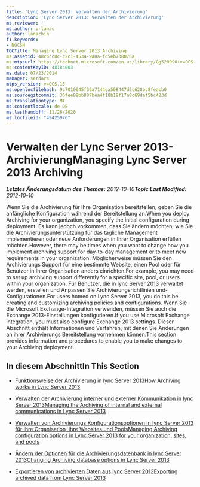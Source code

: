 ```yaml
---
title: 'Lync Server 2013: Verwalten der Archivierung'
description: 'Lync Server 2013: Verwalten der Archivierung'
ms.reviewer: ''
ms.author: v-lanac
author: lanachin
f1.keywords:
- NOCSH
TOCTitle: Managing Lync Server 2013 Archiving
ms:assetid: 48c6cc8c-c2c1-4534-9a8a-fd5eb738076a
ms:mtpsurl: https://technet.microsoft.com/en-us/library/Gg520990(v=OCS.15)
ms:contentKeyID: 48184003
ms.date: 07/23/2014
manager: serdars
mtps_version: v=OCS.15
ms.openlocfilehash: 9c7010645f36a7144ea508447d2c628bc8feacb0
ms.sourcegitcommit: 36fee89bb887bea4f18b19f17a8c69daf5bc423d
ms.translationtype: MT
ms.contentlocale: de-DE
ms.lasthandoff: 11/26/2020
ms.locfileid: "49425976"
---
```

# <a name="managing-lync-server-2013-archiving"></a><span data-ttu-id="0311d-103">Verwalten der Lync Server 2013-Archivierung</span><span class="sxs-lookup"><span data-stu-id="0311d-103">Managing Lync Server 2013 Archiving</span></span>

<div data-xmlns="http://www.w3.org/1999/xhtml">

<div class="topic" data-xmlns="http://www.w3.org/1999/xhtml" data-msxsl="urn:schemas-microsoft-com:xslt" data-cs="https://msdn.microsoft.com/">

<div data-asp="https://msdn2.microsoft.com/asp">



</div>

<div id="mainSection">

<div id="mainBody"><span data-ttu-id="0311d-104">

<span> </span></span><span class="sxs-lookup"><span data-stu-id="0311d-104">

<span> </span></span></span>

<span data-ttu-id="0311d-105">_**Letztes Änderungsdatum des Themas:** 2012-10-10_</span><span class="sxs-lookup"><span data-stu-id="0311d-105">_**Topic Last Modified:** 2012-10-10_</span></span>

<span data-ttu-id="0311d-106">Wenn Sie die Archivierung für Ihre Organisation bereitstellen, geben Sie die anfängliche Konfiguration während der Bereitstellung an.</span><span class="sxs-lookup"><span data-stu-id="0311d-106">When you deploy Archiving for your organization, you specify the initial configuration during deployment.</span></span> <span data-ttu-id="0311d-107">Es kann jedoch vorkommen, dass Sie ändern möchten, wie Sie die Archivierungsunterstützung für das tägliche Management implementieren oder neue Anforderungen in Ihrer Organisation erfüllen möchten.</span><span class="sxs-lookup"><span data-stu-id="0311d-107">However, there may be times when you want to change how you implement archiving support for day-to-day management or to meet new requirements in your organization.</span></span> <span data-ttu-id="0311d-108">Möglicherweise müssen Sie den Archivierungs Support für eine bestimmte Website, einen Pool oder für Benutzer in Ihrer Organisation anders einrichten.</span><span class="sxs-lookup"><span data-stu-id="0311d-108">For example, you may need to set up archiving support differently for a specific site, pool, or users within your organization.</span></span> <span data-ttu-id="0311d-109">Für Benutzer, die in lync Server 2013 verwaltet werden, erstellen und Anpassen Sie Archivierungsrichtlinien und-Konfigurationen.</span><span class="sxs-lookup"><span data-stu-id="0311d-109">For users homed on Lync Server 2013, you do this be creating and customizing archiving policies and configurations.</span></span> <span data-ttu-id="0311d-110">Wenn Sie die Microsoft Exchange-Integration verwenden, müssen Sie auch die Exchange 2013-Einstellungen konfigurieren.</span><span class="sxs-lookup"><span data-stu-id="0311d-110">If you use Microsoft Exchange integration, you must also configure Exchange 2013 settings.</span></span> <span data-ttu-id="0311d-111">Dieser Abschnitt enthält Informationen und Verfahren, mit denen Sie Änderungen an ihrer Archivierungs Bereitstellung vornehmen können.</span><span class="sxs-lookup"><span data-stu-id="0311d-111">This section provides information and procedures to enable you to make changes to your Archiving deployment.</span></span>

<div>

## <a name="in-this-section"></a><span data-ttu-id="0311d-112">In diesem Abschnitt</span><span class="sxs-lookup"><span data-stu-id="0311d-112">In This Section</span></span>

  - [<span data-ttu-id="0311d-113">Funktionsweise der Archivierung in lync Server 2013</span><span class="sxs-lookup"><span data-stu-id="0311d-113">How Archiving works in Lync Server 2013</span></span>](lync-server-2013-how-archiving-works.md)

  - [<span data-ttu-id="0311d-114">Verwalten der Archivierung interner und externer Kommunikation in lync Server 2013</span><span class="sxs-lookup"><span data-stu-id="0311d-114">Managing the Archiving of internal and external communications in Lync Server 2013</span></span>](lync-server-2013-managing-the-archiving-of-internal-and-external-communications.md)

  - [<span data-ttu-id="0311d-115">Verwalten von Archivierungs Konfigurationsoptionen in lync Server 2013 für Ihre Organisation, ihre Websites und Pools</span><span class="sxs-lookup"><span data-stu-id="0311d-115">Managing Archiving configuration options in Lync Server 2013 for your organization, sites, and pools</span></span>](lync-server-2013-managing-archiving-configuration-options-for-your-organization-sites-and-pools.md)

  - [<span data-ttu-id="0311d-116">Ändern der Optionen für die Archivierungsdatenbank in lync Server 2013</span><span class="sxs-lookup"><span data-stu-id="0311d-116">Changing Archiving database options in Lync Server 2013</span></span>](lync-server-2013-changing-archiving-database-options.md)

  - [<span data-ttu-id="0311d-117">Exportieren von archivierten Daten aus lync Server 2013</span><span class="sxs-lookup"><span data-stu-id="0311d-117">Exporting archived data from Lync Server 2013</span></span>](lync-server-2013-exporting-archived-data.md)

<span data-ttu-id="0311d-118"></div>

</div>

<span> </span>

</div>

</div>

</span><span class="sxs-lookup"><span data-stu-id="0311d-118"></div>

</div>

<span> </span>

</div>

</div>

</span></span></div>


